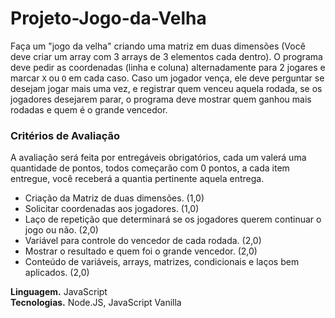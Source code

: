 # Projeto-Jogo-da-Velha
Faça um "jogo da velha" criando uma matriz em duas dimensões (Você deve criar um array com 3 arrays de 3 elementos cada dentro). O programa deve pedir as coordenadas (linha e coluna) alternadamente para 2 jogares e marcar `X` ou `O` em cada caso. Caso um jogador vença, ele deve perguntar se desejam jogar mais uma vez, e registrar quem venceu aquela rodada, se os jogadores desejarem parar, o programa deve mostrar quem ganhou mais rodadas e quem é o grande vencedor.

### Critérios de Avaliação
A avaliação será feita por entregáveis obrigatórios, cada um valerá uma quantidade de pontos, todos começarão com 0 pontos, a cada item entregue, você receberá a quantia pertinente aquela entrega.
* Criação da Matriz de duas dimensões. (1,0)
* Solicitar coordenadas aos jogadores. (1,0)
* Laço de repetição que determinará se os jogadores querem continuar o jogo ou não. (2,0)
* Variável para controle do vencedor de cada rodada. (2,0)
* Mostrar o resultado e quem foi o grande vencedor. (2,0)
* Conteúdo de variáveis, arrays, matrizes, condicionais e laços bem aplicados. (2,0)

**Linguagem.** JavaScript                                                          
**Tecnologias.** Node.JS, JavaScript Vanilla
